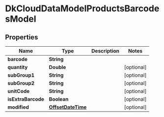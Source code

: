 
# DkCloudDataModelProductsBarcodesModel

## Properties
Name | Type | Description | Notes
------------ | ------------- | ------------- | -------------
**barcode** | **String** |  | 
**quantity** | **Double** |  |  [optional]
**subGroup1** | **String** |  |  [optional]
**subGroup2** | **String** |  |  [optional]
**unitCode** | **String** |  |  [optional]
**isExtraBarcode** | **Boolean** |  |  [optional]
**modified** | [**OffsetDateTime**](OffsetDateTime.md) |  |  [optional]



